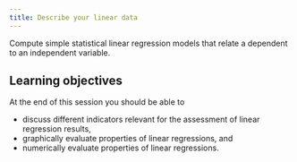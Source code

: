 ```yaml
---
title: Describe your linear data
---
```


Compute simple statistical linear regression models that relate a dependent to an independent variable.

<!--more-->

## Learning objectives
At the end of this session you should be able to
* discuss different indicators relevant for the assessment of linear regression results,
* graphically evaluate properties of linear regressions, and
* numerically evaluate properties of linear regressions.



